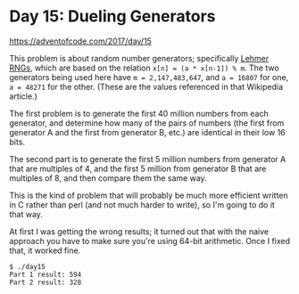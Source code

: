 # Day 15: Dueling Generators

<https://adventofcode.com/2017/day/15>

This problem is about random number generators; specifically [Lehmer
RNGs](https://en.wikipedia.org/wiki/Lehmer_random_number_generator), which
are based on the relation `x[n] = (a * x[n-1]) % m`. The two generators
being used here have `m = 2,147,483,647`, and `a = 16807` for one, `a =
48271` for the other. (These are the values referenced in that Wikipedia
article.)

The first problem is to generate the first 40 million numbers from each
generator, and determine how many of the pairs of numbers (the first from
generator A and the first from generator B, etc.) are identical in their low
16 bits.

The second part is to generate the first 5 million numbers from generator A
that are multiples of 4, and the first 5 million from generator B that are
multiples of 8, and then compare them the same way.

This is the kind of problem that will probably be much more efficient
written in C rather than perl (and not much harder to write), so I'm
going to do it that way.

At first I was getting the wrong results; it turned out that with the naive
approach you have to make sure you're using 64-bit arithmetic. Once I fixed
that, it worked fine.

```
$ ./day15 
Part 1 result: 594
Part 2 result: 328
```
